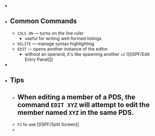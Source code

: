 -
- ## Common Commands
	- `COLS ON` — turns on the line ruler
		- useful for writing well-formed listings
	- `HILITE` — manage syntax highlighting
	- `EDIT` — opens another instance of the editor
		- without an operand, it's like spawning another `=2` ([[ISPF/Edit Entry Panel]])
-
- ## Tips
	- When editing a member of a PDS, the command `EDIT XYZ` will attempt to edit the member named `XYZ` in the same PDS.
		-
	- `F2` to use [[ISPF/Split Screen]]
	-